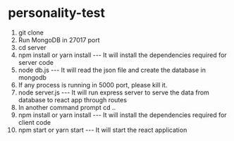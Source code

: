 # personality-test

1. git clone <repo>
2. Run MongoDB in 27017 port
3. cd server
4. npm install or yarn install --- It will install the dependencies required for server code
5. node db.js --- It will read the json file and create the database in mongodb
6. If any process is running in 5000 port, please kill it.
7. node server.js --- It will run express server to serve the data from database to react app through routes
8. In another command prompt cd ..
9. npm install or yarn install --- It will install the dependencies required for client code
10. npm start or yarn start --- It will start the react application
